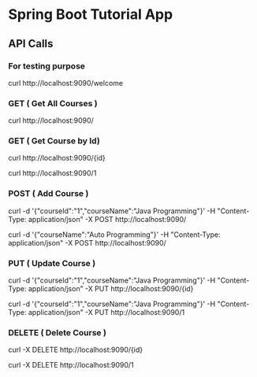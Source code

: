 # Spring Boot Tutorial App

## API Calls

### For testing purpose
curl http://localhost:9090/welcome


### GET ( Get All Courses )
curl http://localhost:9090/


### GET ( Get Course by Id)
curl http://localhost:9090/{id}

curl http://localhost:9090/1


### POST ( Add Course )
curl -d '{"courseId":"1","courseName":"Java Programming"}' -H "Content-Type: application/json" -X POST http://localhost:9090/

curl -d '{"courseName":"Auto Programming"}' -H "Content-Type: application/json" -X POST http://localhost:9090/



### PUT ( Update Course )
curl -d '{"courseId":"1","courseName":"Java Programming"}' -H "Content-Type: application/json" -X PUT http://localhost:9090/{id}

curl -d '{"courseId":"1","courseName":"Java Programming"}' -H "Content-Type: application/json" -X PUT http://localhost:9090/1


### DELETE ( Delete Course )
curl -X DELETE http://localhost:9090/{id}

curl -X DELETE http://localhost:9090/1
